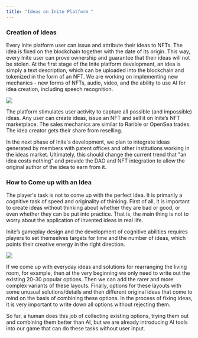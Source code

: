 ```yaml
---
title: "Ideas on Inite Platform "
---
```

<!--StartFragment-->

### Creation of Ideas 

Every Inite platform user can issue and attribute their ideas to NFTs. The idea is fixed on the blockchain together with the date of its origin. This way, every Inite user can prove ownership and guarantee that their ideas will not be stolen. At the first stage of the Inite platform development, an idea is simply a text description, which can be uploaded into the blockchain and tokenized in the form of an NFT. We are working on implementing new mechanics - new forms of NFTs, audio, video, and the ability to use AI for idea creation, including speech recognition.

![](img/origin.10.png)

The platform stimulates user activity to capture all possible (and impossible) ideas. Any user can create ideas, issue an NFT and sell it on Inite’s NFT marketplace. The sales mechanics are similar to Rarible or OpenSea trades. The idea creator gets their share from reselling.

In the next phase of Inite's development, we plan to integrate ideas generated by members with patent offices and other institutions working in the ideas market. Ultimately, this should change the current trend that "an idea costs nothing" and provide the DAO and NFT integration to allow the original author of the idea to earn from it. 

### How to Come up with an Idea 

The player's task is not to come up with the perfect idea. It is primarily a cognitive task of speed and originality of thinking. First of all, it is important to create ideas without thinking about whether they are bad or good, or even whether they can be put into practice. That is, the main thing is not to worry about the application of invented ideas in real life.

Inite’s gameplay design and the development of cognitive abilities requires players to set themselves targets for time and the number of ideas, which points their creative energy in the right direction. 

![](img/origin.3.jpg)

If we come up with everyday ideas and solutions for rearranging the living room, for example, then at the very beginning we only need to write out the existing 20-30 popular options. Then we can add the rarer and more complex variants of these layouts. Finally, options for these layouts with some unusual solutions/details and then different original ideas that come to mind on the basis of combining these options. In the process of fixing ideas, it is very important to write down all options without rejecting them.

So far, a human does this job of collecting existing options, trying them out and combining them better than AI, but we are already introducing AI tools into our game that can do these tasks without user input. 



<!--EndFragment-->